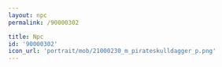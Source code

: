 ```yaml
---
layout: npc
permalink: /90000302

title: Npc
id: '90000302'
icon_url: 'portrait/mob/21000230_m_pirateskulldagger_p.png'
---
```

